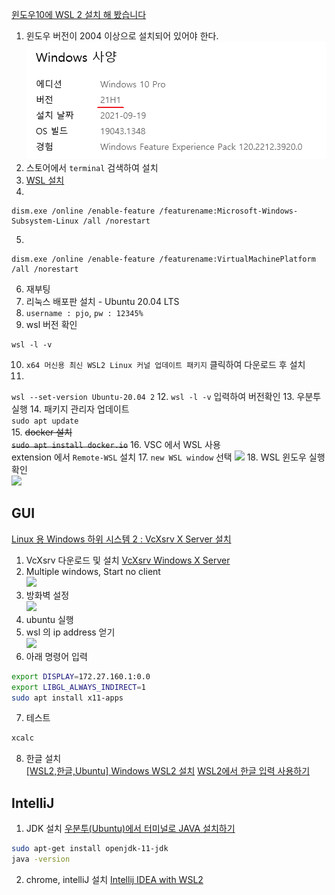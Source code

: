 
[윈도우10에 WSL 2 설치 해 봤습니다](https://www.youtube.com/watch?v=hwbbFY4Yww0)
1. 윈도우 버전이  2004  이상으로 설치되어 있어야 한다.
![](1.png)
2. 스토어에서 ``terminal`` 검색하여 설치
3. [WSL 설치](https://docs.microsoft.com/ko-kr/windows/wsl/install-manual)
4. 
```
dism.exe /online /enable-feature /featurename:Microsoft-Windows-Subsystem-Linux /all /norestart
```
5.   
```
dism.exe /online /enable-feature /featurename:VirtualMachinePlatform /all /norestart
```
6. 재부팅
7. 리눅스 배포판 설치 - Ubuntu 20.04 LTS
8. ```username : pjo```, ```pw : 12345%```
9. wsl 버전 확인
```
wsl -l -v
```
10. ```x64 머신용 최신 WSL2 Linux 커널 업데이트 패키지``` 클릭하여 다운로드 후 설치 
11. 
```wsl --set-version Ubuntu-20.04 2```
12. ```wsl -l -v``` 입력하여 버전확인
13. 우분투 실행
14. 패키지 관리자 업데이트   
``` sudo apt update ```    
15. ~~docker 설치~~   
~~```sudo apt install docker.io```~~
16. VSC 에서 WSL 사용   
extension 에서 ```Remote-WSL```  설치
17. ``` new WSL window ``` 선택
![](2.png)
18. WSL 윈도우 실행 확인   
![](3.png)

## GUI

~~[](https://www.youtube.com/watch?v=DooJlOPpNTI)~~
[Linux 용 Windows 하위 시스템 2 : VcXsrv X Server 설치](https://www.youtube.com/watch?v=4SZXbl9KVsw)   

1. VcXsrv 다운로드 및 설치
[VcXsrv Windows X Server](https://sourceforge.net/projects/vcxsrv/)
2. Multiple windows, Start no client   
![](4.png)
3. 방화벽 설정   
![](5.png)
4. ubuntu 실행
5. wsl 의 ip address 얻기   
![](6.png)
6. 아래 명령어 입력
```bash
export DISPLAY=172.27.160.1:0.0
export LIBGL_ALWAYS_INDIRECT=1
sudo apt install x11-apps
```
7. 테스트
```bash
xcalc
```

8. 한글 설치   
[[WSL2,한글,Ubuntu] Windows WSL2 설치](https://julialang.kr/?p=3181)
[WSL2에서 한글 입력 사용하기](https://sigmafelix.wordpress.com/2020/08/17/wsl2%EC%97%90%EC%84%9C-%ED%95%9C%EA%B8%80-%EC%9E%85%EB%A0%A5-%EC%82%AC%EC%9A%A9%ED%95%98%EA%B8%B0/)

## IntelliJ   
1. JDK 설치
[우분투(Ubuntu)에서 터미널로 JAVA 설치하기](https://davelogs.tistory.com/71)
```bash
sudo apt-get install openjdk-11-jdk
java -version
```

2.  chrome, intelliJ 설치
[Intellij IDEA with WSL2](https://velog.io/@melonicecream/Intelij-IDEA-with-WSL2)